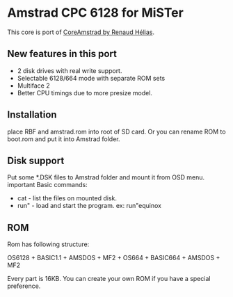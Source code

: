 # Amstrad CPC 6128 for MiSTer
This core is port of [CoreAmstrad by Renaud Hélias](https://github.com/renaudhelias/CoreAmstrad).

## New features in this port
* 2 disk drives with real write support.
* Selectable 6128/664 mode with separate ROM sets
* Multiface 2
* Better CPU timings due to more presize model.

## Installation
place RBF and amstrad.rom into root of SD card. Or you can rename ROM to boot.rom and put it into Amstrad folder.

## Disk support
Put some *.DSK files to Amstrad folder and mount it from OSD menu.
important Basic commands:
* cat - list the files on mounted disk.
* run" - load and start the program. ex: run"equinox

## ROM
Rom has following structure:

OS6128 + BASIC1.1 + AMSDOS + MF2 + OS664 + BASIC664 + AMSDOS + MF2

Every part is 16KB. You can create your own ROM if you have a special preference.
